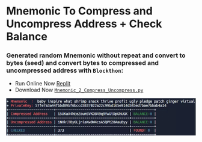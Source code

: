 # Mnemonic To Compress and Uncompress Address + Check Balance

### Generated random Mnemonic without repeat and convert to bytes (seed) and convert bytes to compressed and uncompressed address with `Blockthon`:

- Run Online Now [Replit](https://replit.com/@Pymmdrza/Pro2Word-BITCOIN-MNemonic?v=1)
- Download Now [ `Mnemonic_2_Compress_Uncompress.py` ](https://)

![convert mnemonic to compress and uncompress address](https://raw.githubusercontent.com/Blockthon/Blockthon/main/Projects/media/Mnemonic-2-Compress-UnCompress.gif 'convert mnemonic to compress and uncompress address')
